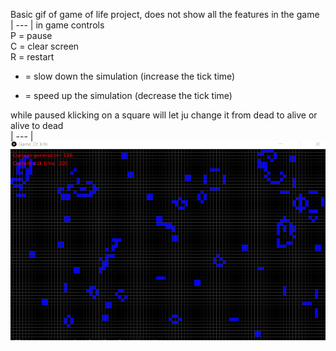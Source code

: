 
Basic gif of game of life project, does not show all the features in the game  
| --- |
in game controls  
P = pause  
C = clear screen  
R = restart  
+ = slow down the simulation (increase the tick time)  
- = speed up the simulation (decrease the tick time)  

while paused klicking on a square will let ju change it from dead to alive or alive to dead  
| --- |
![](Nicklas_Hidesjo_Game_Of_Life.gif)
